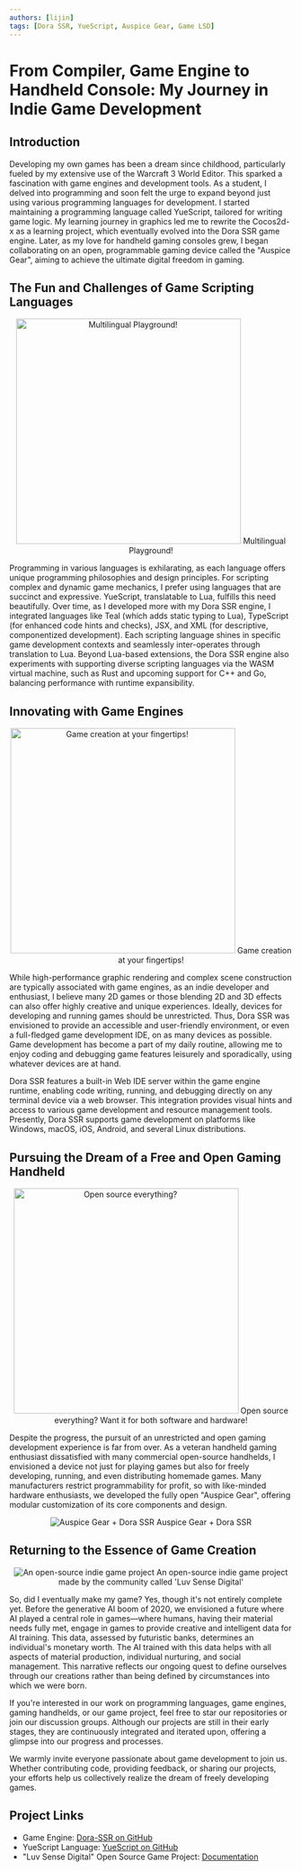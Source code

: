 ```yaml
---
authors: [lijin]
tags: [Dora SSR, YueScript, Auspice Gear, Game LSD]
---
```


# From Compiler, Game Engine to Handheld Console: My Journey in Indie Game Development

## Introduction

Developing my own games has been a dream since childhood, particularly fueled by my extensive use of the Warcraft 3 World Editor. This sparked a fascination with game engines and development tools. As a student, I delved into programming and soon felt the urge to expand beyond just using various programming languages for development. I started maintaining a programming language called YueScript, tailored for writing game logic. My learning journey in graphics led me to rewrite the Cocos2d-x as a learning project, which eventually evolved into the Dora SSR game engine. Later, as my love for handheld gaming consoles grew, I began collaborating on an open, programmable gaming device called the "Auspice Gear", aiming to achieve the ultimate digital freedom in gaming.

<!-- truncate -->

## The Fun and Challenges of Game Scripting Languages

<p align="center">
  <img src='/img/3.png' alt='Multilingual Playground!' height='400px'/>
   Multilingual Playground!
</p>

Programming in various languages is exhilarating, as each language offers unique programming philosophies and design principles. For scripting complex and dynamic game mechanics, I prefer using languages that are succinct and expressive. YueScript, translatable to Lua, fulfills this need beautifully. Over time, as I developed more with my Dora SSR engine, I integrated languages like Teal (which adds static typing to Lua), TypeScript (for enhanced code hints and checks), JSX, and XML (for descriptive, componentized development). Each scripting language shines in specific game development contexts and seamlessly inter-operates through translation to Lua. Beyond Lua-based extensions, the Dora SSR engine also experiments with supporting diverse scripting languages via the WASM virtual machine, such as Rust and upcoming support for C++ and Go, balancing performance with runtime expansibility.

## Innovating with Game Engines

<p align="center">
  <img src='/img/2.png' alt='Game creation at your fingertips!' height='400px'/>
   Game creation at your fingertips!
</p>

While high-performance graphic rendering and complex scene construction are typically associated with game engines, as an indie developer and enthusiast, I believe many 2D games or those blending 2D and 3D effects can also offer highly creative and unique experiences. Ideally, devices for developing and running games should be unrestricted. Thus, Dora SSR was envisioned to provide an accessible and user-friendly environment, or even a full-fledged game development IDE, on as many devices as possible. Game development has become a part of my daily routine, allowing me to enjoy coding and debugging game features leisurely and sporadically, using whatever devices are at hand.

Dora SSR features a built-in Web IDE server within the game engine runtime, enabling code writing, running, and debugging directly on any terminal device via a web browser. This integration provides visual hints and access to various game development and resource management tools. Presently, Dora SSR supports game development on platforms like Windows, macOS, iOS, Android, and several Linux distributions.

## Pursuing the Dream of a Free and Open Gaming Handheld

<p align="center">
  <img src='/img/1.png' alt='Open source everything?' height='400px'/>
   Open source everything? Want it for both software and hardware!
</p>

Despite the progress, the pursuit of an unrestricted and open gaming development experience is far from over. As a veteran handheld gaming enthusiast dissatisfied with many commercial open-source handhelds, I envisioned a device not just for playing games but also for freely developing, running, and even distributing homemade games. Many manufacturers restrict programmability for profit, so with like-minded hardware enthusiasts, we developed the fully open "Auspice Gear", offering modular customization of its core components and design.

<p align="center">
  <img src='/img/auspice-gear.png' alt='Auspice Gear + Dora SSR'/>
  Auspice Gear + Dora SSR
</p>

## Returning to the Essence of Game Creation

<p align="center">
  <img src='/img/lsd-banner.jpg' alt='An open-source indie game project'/>
   An open-source indie game project made by the community called 'Luv Sense Digital'
</p>

So, did I eventually make my game? Yes, though it's not entirely complete yet. Before the generative AI boom of 2020, we envisioned a future where AI played a central role in games—where humans, having their material needs fully met, engage in games to provide creative and intelligent data for AI training. This data, assessed by futuristic banks, determines an individual's monetary worth. The AI trained with this data helps with all aspects of material production, individual nurturing, and social management. This narrative reflects our ongoing quest to define ourselves through our creations rather than being defined by circumstances into which we were born.

If you're interested in our work on programming languages, game engines, gaming handhelds, or our game project, feel free to star our repositories or join our discussion groups. Although our projects are still in their early stages, they are continuously integrated and iterated upon, offering a glimpse into our progress and processes.

We warmly invite everyone passionate about game development to join us. Whether contributing code, providing feedback, or sharing our projects, your efforts help us collectively realize the dream of freely developing games.

## Project Links

- Game Engine: [Dora-SSR on GitHub](https://github.com/IppClub/Dora-SSR)
- YueScript Language: [YueScript on GitHub](https://github.com/IppClub/YueScript)
- "Luv Sense Digital" Open Source Game Project: [Documentation](https://luv-sense-digital.readthedocs.io)